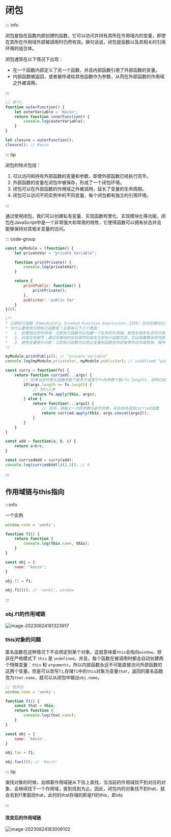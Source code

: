 # 闭包

::: info

闭包是指在函数内部创建的函数，它可以访问并持有其所在作用域内的变量，即使在其所在作用域外部被调用时仍然有效。换句话说，闭包是函数以及其相关的引用环境的组合体。

闭包通常在以下情况下出现：

- 在一个函数内部定义了另一个函数，并且内部函数引用了外部函数的变量。
- 内部函数被返回，或者被传递给其他函数作为参数，从而在外部函数的作用域之外被调用。

:::

```js
// 举个🌰
function outerFunction() {
    let outerVariable = 'Kevin';
    return function innerFunction() {
        console.log(outerVariable);
    }
}

let closure = outerFunction();
closure(); // Kevin
```



::: tip

闭包的特点包括：

1. 可以访问和持有外部函数的变量和参数，即使外部函数已经执行完毕。
2. 外部函数的变量在闭包中被保存，形成了一个闭包环境。
3. 闭包可以在外部函数的作用域之外被调用，延长了变量的生命周期。
4. 闭包可以访问不同实例中的不同变量，每个闭包都有独立的引用环境。

:::



通过使用闭包，我们可以创建私有变量、实现函数柯里化、实现模块化等功能。闭包在JavaScript中是一个非常强大和常用的特性，它使得函数可以拥有状态并且能够保持对其相关变量的访问。

::: code-group

```js [私有变量与模块化]
const myModule = (function() {
    let privateVar = "private Variable";

    function printPrivate() {
        console.log(privateVar);
    }

    return {
        printPublic: function() {
            printPrivate();
        },
        publicVar: 'public Var'
    }
})();

/**
* 立即执行函数（Immediately Invoked Function Expression，IIFE）在闭包模块化中的使用是为了创建一个独立的作用域。
* 为什么要使用立即执行函数呢？主要有以下几个原因：
* 	1. 创建独立的作用域：立即执行函数可以创建一个私有的作用域，避免全局命名空间污染和变量冲突。
*	2. 封装实现细节：通过将模块的实现细节封装在立即执行函数内部，可以隐藏模块的内部实现，只暴露需要对外公开的接口。
*	3. 避免变量提升问题：立即执行函数可以防止变量和函数在外部被意外访问或修改，保持模块的封装性。
*/

myModule.printPublic(); // "private Variable"
console.log(myModule.privateVar, myModule.publicVar); // undefined "public Variable"
```

```js [函数柯里化]
const curry = function(fn) {
    return function curried(...args) {
        // 如果当前柯里化函数参数个数多于或等于fn的参数个数(fn.length)，说明已经成功柯里化
        if(args.length >= fn.length) {
            // 为fn入参
            return fn.apply(this, args);
        } else {
            return function(...args2) {
                // 否则，链接上一次的参数与新的参数，并且继续调用curried函数
                return curried.apply(this, args.concat(args2));
            }
        }
    }
}

const add = function(a, b, c) {
    return a+b+c;
}

const curriedAdd = curry(add);
console.log(curriedAdd(1)(2,3)); // 6
```

:::

## 作用域链与this指向

:::info

一个实例

```js
window.name = 'venki';

function f1() {
    return function {
        console.log(this.name, this);
    }
}

const obj = {
    name: 'kevin';
}

obj.f1 = f1;

obj.f1()(); // 'venki', window
```

:::

### obj.f1的作用域链

![image-20230824181323917](/image-20230824181323917.png)

### this对象的问题

​	匿名函数在这种情况下不会绑定到某个对象，这就意味着`this`会指向`window`，除非在严格模式下 `this` 是 `undefined`。并且，每个函数在被调用时都会自动创建两个特殊变量：`this` 和 `arguments`，所以内部函数永远不可能直接访问外部函数的这两个变量。但是可以改写`f1`,存储`f1`中的`this`对象为变量`that`，返回的匿名函数改为`that.name`，就可以从闭包中输出`obj.name`。

```js
// 改写后
window.name = 'venki';

function f1() {
    const that = this;
    return function {
        console.log(that.name);
    }
}

const obj = {
    name: 'kevin',
}

obj.fun = f1;

obj.fun()(); // 'kevin'
```

::: tip

查找对象的时候，会顺着作用域链从下往上查找，当当前的作用域找不到对应的对象，会继续找下一个作用域，直到找到为止。因此，闭包内的对象找不到that，就会去到f1里面找that，此时的that存储的即是f1的this，即obj

:::

#### 改变后的作用域链

![image-20230824183006102](/image-20230824183006102.png)